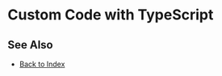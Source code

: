 # Custom Code with TypeScript

<!-- PAGE IS TODO -->

## See Also

* [Back to Index](../../index.md)
